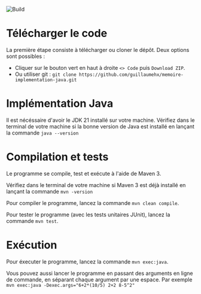 ![Build](https://github.com/guillaumehx/memoire-implementation-java/actions/workflows/maven.yml/badge.svg)

# Télécharger le code

La première étape consiste à télécharger ou cloner le dépôt. Deux options sont possibles :
- Cliquer sur le bouton vert en haut à droite ```<> Code``` puis ```Download ZIP```.
- Ou utiliser git : ``` git clone https://github.com/guillaumehx/memoire-implementation-java.git ```

# Implémentation Java

Il est nécéssaire d'avoir le JDK 21 installé sur votre machine.
Vérifiez dans le terminal de votre machine si la bonne version de Java est installé en lançant la commande ```java --version```

# Compilation et tests

Le programme se compile, test et exécute à l'aide de Maven 3.

Vérifiez dans le terminal de votre machine si Maven 3 est  déjà installé en lançant la commande ```mvn -version```

Pour compiler le programme, lancez la commande ``mvn clean compile``.

Pour tester le programme (avec les tests unitaires JUnit), lancez la commande ``mvn test``.

# Exécution

Pour éxecuter le programme, lancez la commande ``mvn exec:java``.

Vous pouvez aussi lancer le programme en passant des arguments en ligne de commande, en séparant chaque argument par une espace. Par exemple ```mvn exec:java -Dexec.args="6+2*(10/5) 2+2 8-5^2"```
